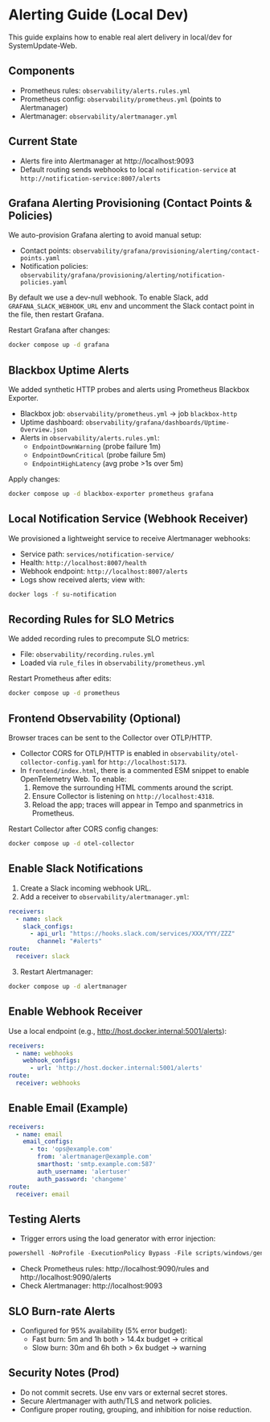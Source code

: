 # Alerting Guide (Local Dev)

This guide explains how to enable real alert delivery in local/dev for SystemUpdate-Web.

## Components
- Prometheus rules: `observability/alerts.rules.yml`
- Prometheus config: `observability/prometheus.yml` (points to Alertmanager)
- Alertmanager: `observability/alertmanager.yml`

## Current State
- Alerts fire into Alertmanager at http://localhost:9093
- Default routing sends webhooks to local `notification-service` at `http://notification-service:8007/alerts`

## Grafana Alerting Provisioning (Contact Points & Policies)
We auto-provision Grafana alerting to avoid manual setup:

- Contact points: `observability/grafana/provisioning/alerting/contact-points.yaml`
- Notification policies: `observability/grafana/provisioning/alerting/notification-policies.yaml`

By default we use a dev-null webhook. To enable Slack, add `GRAFANA_SLACK_WEBHOOK_URL` env and uncomment the Slack contact point in the file, then restart Grafana.

Restart Grafana after changes:
```bash
docker compose up -d grafana
```

## Blackbox Uptime Alerts
We added synthetic HTTP probes and alerts using Prometheus Blackbox Exporter.

- Blackbox job: `observability/prometheus.yml` → job `blackbox-http`
- Uptime dashboard: `observability/grafana/dashboards/Uptime-Overview.json`
- Alerts in `observability/alerts.rules.yml`:
  - `EndpointDownWarning` (probe failure 1m)
  - `EndpointDownCritical` (probe failure 5m)
  - `EndpointHighLatency` (avg probe >1s over 5m)

Apply changes:
```bash
docker compose up -d blackbox-exporter prometheus grafana
```

## Local Notification Service (Webhook Receiver)
We provisioned a lightweight service to receive Alertmanager webhooks:

- Service path: `services/notification-service/`
- Health: `http://localhost:8007/health`
- Webhook endpoint: `http://localhost:8007/alerts`
- Logs show received alerts; view with:
```bash
docker logs -f su-notification
```

## Recording Rules for SLO Metrics
We added recording rules to precompute SLO metrics:

- File: `observability/recording.rules.yml`
- Loaded via `rule_files` in `observability/prometheus.yml`

Restart Prometheus after edits:
```bash
docker compose up -d prometheus
```

## Frontend Observability (Optional)
Browser traces can be sent to the Collector over OTLP/HTTP.

- Collector CORS for OTLP/HTTP is enabled in `observability/otel-collector-config.yaml` for `http://localhost:5173`.
- In `frontend/index.html`, there is a commented ESM snippet to enable OpenTelemetry Web. To enable:
  1) Remove the surrounding HTML comments around the script.
  2) Ensure Collector is listening on `http://localhost:4318`.
  3) Reload the app; traces will appear in Tempo and spanmetrics in Prometheus.

Restart Collector after CORS config changes:
```bash
docker compose up -d otel-collector
```

## Enable Slack Notifications
1. Create a Slack incoming webhook URL.
2. Add a receiver to `observability/alertmanager.yml`:
```yaml
receivers:
  - name: slack
    slack_configs:
      - api_url: "https://hooks.slack.com/services/XXX/YYY/ZZZ"
        channel: "#alerts"
route:
  receiver: slack
```
3. Restart Alertmanager:
```bash
docker compose up -d alertmanager
```

## Enable Webhook Receiver
Use a local endpoint (e.g., http://host.docker.internal:5001/alerts):
```yaml
receivers:
  - name: webhooks
    webhook_configs:
      - url: 'http://host.docker.internal:5001/alerts'
route:
  receiver: webhooks
```

## Enable Email (Example)
```yaml
receivers:
  - name: email
    email_configs:
      - to: 'ops@example.com'
        from: 'alertmanager@example.com'
        smarthost: 'smtp.example.com:587'
        auth_username: 'alertuser'
        auth_password: 'changeme'
route:
  receiver: email
```

## Testing Alerts
- Trigger errors using the load generator with error injection:
```powershell
powershell -NoProfile -ExecutionPolicy Bypass -File scripts/windows/generate-trace-load.ps1 -Profile burst -ErrorRate 0.2 -Qps 20 -DurationSeconds 120
```
- Check Prometheus rules: http://localhost:9090/rules and http://localhost:9090/alerts
- Check Alertmanager: http://localhost:9093

## SLO Burn-rate Alerts
- Configured for 95% availability (5% error budget):
  - Fast burn: 5m and 1h both > 14.4x budget → critical
  - Slow burn: 30m and 6h both > 6x budget → warning

## Security Notes (Prod)
- Do not commit secrets. Use env vars or external secret stores.
- Secure Alertmanager with auth/TLS and network policies.
- Configure proper routing, grouping, and inhibition for noise reduction.

